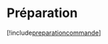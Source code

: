 # Préparation

[!include[preparationcommande](preparation.preparationcommande.autogen.md)]













































